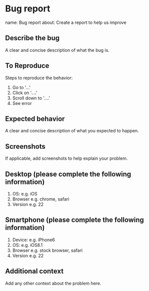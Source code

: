 # Bug report

name: Bug report
about: Create a report to help us improve

## Describe the bug

A clear and concise description of what the bug is.

## To Reproduce

Steps to reproduce the behavior:

1.  Go to '...'
2.  Click on '....'
3.  Scroll down to '....'
4.  See error

## Expected behavior

A clear and concise description of what you expected to happen.

## Screenshots

If applicable, add screenshots to help explain your problem.

## Desktop (please complete the following information)

1.  OS: e.g. iOS
2.  Browser e.g. chrome, safari
3.  Version e.g. 22

## Smartphone (please complete the following information)

1.  Device: e.g. iPhone6
2.  OS: e.g. iOS8.1
3.  Browser e.g. stock browser, safari
4.  Version e.g. 22

## Additional context

Add any other context about the problem here.
